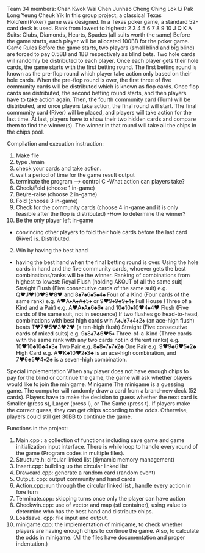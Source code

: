Team 34 members:
Chan Kwok Wai
Chen Junhao
Cheng Ching Lok
Li Pak Long
Yeung Cheuk Yik
In this group project, a classical Texas Hold’em(Poker) game was designed.
In a Texas poker game, a standard 52-card deck is used. Rank from lowest to highest: 2 3 4 5 6 7 8 9 10 J Q K A Suits: Clubs, Diamonds, Hearts, Spades (all suits worth the same)
Before the game starts, each player will be allocated 100BB for the poker game.
Game Rules
Before the game starts, two players (small blind and big blind) are forced to pay 0.5BB and 1BB respectively as blind bets.
Two hole cards will randomly be distributed to each player. 
Once each player gets their hole cards, the game starts with the first betting round. The first betting round is known as the pre-flop round which player take action only based on their hole cards. 
When the pre-flop round is over, the first three of five community cards will be distributed which is known as flop cards. Once flop cards are distributed, the second betting round starts, and then players have to take action again. 
Then, the fourth community card (Turn) will be distributed, and once players take action, the final round will start. The final community card (River) will be placed, and players will take action for the last time.
At last, players have to show their two hidden cards and compare them to find the winner(s). The winner in that round will take all the chips in the chips pool.

Compilation and execution instruction:
1. Make file
2. type ./main
3. check your cards and take action.
4. wait a period of time for the game result output
5. terminate the program --> control C
-What action can players take? 
1. Check/Fold (choose 1 in-game)
2. Bet/re-raise (choose 2 in-game)
3. Fold (choose 3 in-game)
4. Check for the community cards (choose 4 in-game and it is only feasible after the flop is distributed)
-How to determine the winner?
1. Be the only player left in-game 
  - convincing other players to fold their hole cards before the last card (River) is. Distributed.
2. Win by having the best hand
  - having the best hand when the final betting round is over.
  Using the hole cards in hand and the five community cards, whoever gets the best combinations/ranks will be the winner.
Ranking of combinations from highest to lowest:
Royal Flush (holding AKQJT of all the same suit)
Straight Flush (Five consecutive cards of the same suit) 
e.g. Q♥J♥10♥9♥8♥ and 8♠7♠6♠5♠4♠
Four of a Kind (Four cards of the same rank) 
e.g. A♥A♦A♠A♣5♦ or 9♥9♦9♣9♠4♠
Full House (Three of a Kind and a Pair) 
e.g. A♥A♦A♠6♣6♦ and 10♣10♠10♥4♠4♥
Flush (Five cards of the same suit, not in sequence)
If two flushes go head-to-head, combinations with best high cards win
A♠J♠7♠4♠2♠ (an ace-high flush) beats T♥7♥5♥3♥2♥ (a ten-high flush) 
Straight (Five consecutive cards of mixed suits) 
e.g. 9♠8♠7♣6♥5♦
Three-of-a-Kind (Three cards with the same rank with any two cards not in different ranks)
e.g. 10♥10♣10♣4♦3♠
Two Pair 
e.g. 8♠8♦7♠7♦2♣
One Pair 
e.g. 9♥9♣6♥5♦2♣
High Card
  e.g. A♥K♣10♥2♦3♣ is an ace-high combination, and 7♥6♣5♥4♦2♣ is a seven-high combination.

Special implementation
	When any player does not have enough chips to pay for the blind or continue the game, the game will ask whether players would like to join the minigame.
Minigame
	The minigame is a guessing game. The computer will randomly draw a card from a brand-new deck (52 cards). Players have to make the decision to guess whether the next card is Smaller (press s), Larger (press l), or The Same (press t). If players make the correct guess, they can get chips according to the odds. Otherwise, players could still get 30BB to continue the game.

Functions in the project:
1. Main.cpp : a collection of functions including save game and game initialization input interface. There is while loop to handle every round of the game (Program codes in multiple files).
2. Structure.h: circular linked list (dynamic memory management)
3. Insert.cpp: building up the circular linked list
4. Drawcard.cpp: generate a random card (random event)
5. Output. cpp: output community and hand cards
6. Action.cpp: run through the circular linked list , handle every action in fore turn
7. Terminate.cpp: skipping turns once only the player can have action
8. Checkwin.cpp: use of vector and map (stl container), using value to determine who has the best hand and distribute chips.
9. Loadsave. cpp: file input and output.
10. minigame.cpp: the implementation of minigame, to check whether players are having enough chips to continue the game. Also, to calculate the odds in minigame.
(All the files have documentation and proper indentation.)






   
